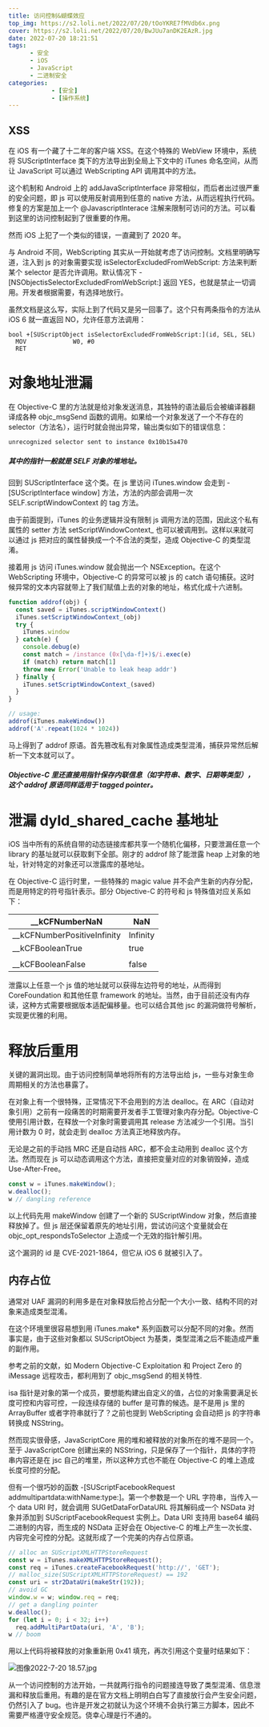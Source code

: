 ```yaml
---
title: 访问控制&蝴蝶效应
top_img: https://s2.loli.net/2022/07/20/tOoYKRE7fMVdb6x.png
cover: https://s2.loli.net/2022/07/20/BwJUu7anDK2EAzR.jpg
date: 2022-07-20 18:21:51
tags: 
      - 安全 
      - iOS
      - JavaScript
      - 二进制安全
categories: 
            - [安全]
            - [操作系统]
---
```

## XSS

在 iOS 有一个藏了十二年的客户端 XSS。在这个特殊的 WebView 环境中，系统将 SUScriptInterface 类下的方法导出到全局上下文中的 iTunes 命名空间，从而让 JavaScript 可以通过 WebScripting API 调用其中的方法。

这个机制和 Android 上的 addJavaScriptInterface 非常相似，而后者出过很严重的安全问题，即 js 可以使用反射调用到任意的 native 方法，从而远程执行代码。修复的方案是加上一个 @JavascriptInterace 注解来限制可访问的方法。可以看到这里的访问控制起到了很重要的作用。

然而 iOS 上犯了一个类似的错误，一直藏到了 2020 年。

与 Android 不同，WebScripting 其实从一开始就考虑了访问控制。文档里明确写道，注入到 js 的对象需要实现 isSelectorExcludedFromWebScript: 方法来判断某个 selector 是否允许调用。默认情况下 -[NSObjectisSelectorExcludedFromWebScript:] 返回 YES，也就是禁止一切调用。开发者根据需要，有选择地放行。

虽然文档是这么写，实际上到了代码又是另一回事了。这个只有两条指令的方法从 iOS 6 就一直返回 NO，允许任意方法调用：
``` objc
bool +[SUScriptObject isSelectorExcludedFromWebScript:](id, SEL, SEL)
  MOV             W0, #0
  RET
```

# 对象地址泄漏

在 Objective-C 里的方法就是给对象发送消息，其独特的语法最后会被编译器翻译成各种 objc_msgSend 函数的调用。如果给一个对象发送了一个不存在的 selector（方法名），运行时就会抛出异常，输出类似如下的错误信息：
``` objc
unrecognized selector sent to instance 0x10b15a470
```

##### 其中的指针一般就是 SELF 对象的堆地址。

回到 SUScriptInterface 这个类。在 js 里访问 iTunes.window 会走到 -[SUScriptInterface window] 方法，方法的内部会调用一次 SELF.scriptWindowContext 的 tag 方法。

由于前面提到，iTunes 的业务逻辑并没有限制 js 调用方法的范围，因此这个私有属性的 setter 方法 setScriptWindowContext_ 也可以被调用到。这样以来就可以通过 js 把对应的属性替换成一个不合法的类型，造成 Objective-C 的类型混淆。

接着用 js 访问 iTunes.window 就会抛出一个 NSException。在这个 WebScripting 环境中，Objective-C 的异常可以被 js 的 catch 语句捕获。这时候异常的文本内容就带上了我们赋值上去的对象的地址，格式化成十六进制。

``` javascript
function addrof(obj) {
  const saved = iTunes.scriptWindowContext()
  iTunes.setScriptWindowContext_(obj)
  try {
    iTunes.window
  } catch(e) {
    console.debug(e)
    const match = /instance (0x[\da-f]+)$/i.exec(e)
    if (match) return match[1]
    throw new Error('Unable to leak heap addr')
  } finally {
    iTunes.setScriptWindowContext_(saved)
  }
}

// usage:
addrof(iTunes.makeWindow())
addrof('A'.repeat(1024 * 1024))
```

马上得到了 addrof 原语。首先篡改私有对象属性造成类型混淆，捕获异常然后解析一下文本就可以了。

##### Objective-C 里还直接用指针保存内联信息（如字符串、数字、日期等类型），这个 addrof 原语同样适用于 tagged pointer。

# 泄漏 dyld_shared_cache 基地址

iOS 当中所有的系统自带的动态链接库都共享一个随机化偏移，只要泄漏任意一个 library 的基址就可以获取剩下全部。刚才的 addrof 除了能泄露 heap 上对象的地址，针对特定的对象还可以泄露库的基地址。

在 Objective-C 运行时里，一些特殊的 magic value 并不会产生新的内存分配，而是用特定的符号指针表示。部分 Objective-C 的符号和 js 特殊值对应关系如下：


| \_\_kCFNumberNaN              | NaN      |
|-------------------------------|----------|
| \_\_kCFNumberPositiveInfinity | Infinity |
| \_\_kCFBooleanTrue            | true     |
|                               |          |
| \_\_kCFBooleanFalse           | false    |

泄露以上任意一个 js 值的地址就可以获得左边符号的地址，从而得到 CoreFoundation 和其他任意 framework 的地址。当然，由于目前还没有内存读，这种方式需要根据版本适配偏移量。也可以结合其他 jsc 的漏洞做符号解析，实现更优雅的利用。

# 释放后重用

关键的漏洞出现。由于访问控制简单地将所有的方法导出给 js，一些与对象生命周期相关的方法也暴露了。

在对象上有一个很特殊，正常情况下不会用到的方法 dealloc。在 ARC（自动对象引用）之前有一段痛苦的时期需要开发者手工管理对象内存分配。Objective-C 使用引用计数，在释放一个对象时需要调用其 release 方法减少一个引用。当引用计数为 0 时，就会走到 dealloc 方法真正地释放内存。

无论是之前的手动挡 MRC 还是自动挡 ARC，都不会主动用到 dealloc 这个方法。然而现在 js 可以动态调用这个方法，直接把变量对应的对象销毁掉，造成 Use-After-Free。

``` javascript
const w = iTunes.makeWindow();
w.dealloc();
w // dangling reference
```

以上代码先用 makeWindow 创建了一个新的 SUScriptWindow 对象，然后直接释放掉了。但 js 层还保留着原先的地址引用，尝试访问这个变量就会在 objc_opt_respondsToSelector 上造成一个无效的指针解引用。

这个漏洞的 id 是 CVE-2021-1864，但它从 iOS 6 就被引入了。

## 内存占位

通常对 UAF 漏洞的利用多是在对象释放后抢占分配一个大小一致、结构不同的对象来造成类型混淆。

在这个环境里很容易想到用 iTunes.make* 系列函数可以分配不同的对象。然而事实是，由于这些对象都以 SUScriptObject 为基类，类型混淆之后不能造成严重的副作用。

参考之前的文献，如 Modern Objective-C Exploitation 和 Project Zero 的 iMessage 远程攻击，都利用到了 objc_msgSend 的相关特性.

isa 指针是对象的第一个成员，要想能构建出自定义的值，占位的对象需要满足长度可控和内容可控，一段连续存储的 buffer 是可靠的候选。是不是用 js 里的 ArrayBuffer 或者字符串就行了？之前也提到 WebScripting 会自动把 js 的字符串转换成 NSString。

然而现实很骨感，JavaScriptCore 用的堆和被释放的对象所在的堆不是同一个。至于 JavaScriptCore 创建出来的 NSString，只是保存了一个指针，具体的字符串内容还是在 jsc 自己的堆里，所以这种方式也不能在 Objective-C 的堆上造成长度可控的分配。

但有一个很巧妙的函数 -[SUScriptFacebookRequest addmultipartdata:withName:type:]。第一个参数是一个 URL 字符串，当传入一个 data URI 时，就会调用 SUGetDataForDataURL 将其解码成一个 NSData 对象并添加到 SUScriptFacebookRequest 实例上。Data URI 支持用 base64 编码二进制的内容，而生成的 NSData 正好会在 Objective-C 的堆上产生一次长度、内容完全可控的分配。这就形成了一个完美的内存占位原语。

``` javascript
// alloc an SUScriptXMLHTTPStoreRequest
const w = iTunes.makeXMLHTTPStoreRequest();
const req = iTunes.createFacebookRequest('http://', 'GET');
// malloc_size(SUScriptXMLHTTPStoreRequest) == 192
const uri = str2DataUri(makeStr(192));
// avoid GC
window.w = w; window.req = req;
// get a dangling pointer
w.dealloc();
for (let i = 0; i < 32; i++)
  req.addMultiPartData(uri, 'A', 'B');
w // boom
```

用以上代码将被释放的对象重新用 0x41 填充，再次引用这个变量时结果如下：

![图像2022-7-20 18.57.jpg](https://s2.loli.net/2022/07/20/wF5pOkbsua1RGjS.jpg)

从一个访问控制的方法开始，一共就两行指令的问题接连导致了类型混淆、信息泄漏和释放后重用。有趣的是在官方文档上明明白白写了直接放行会产生安全问题，仍然引入了 bug。也许是开发之初就认为这个环境不会执行第三方脚本，因此不需要严格遵守安全规范。侥幸心理是行不通的。
